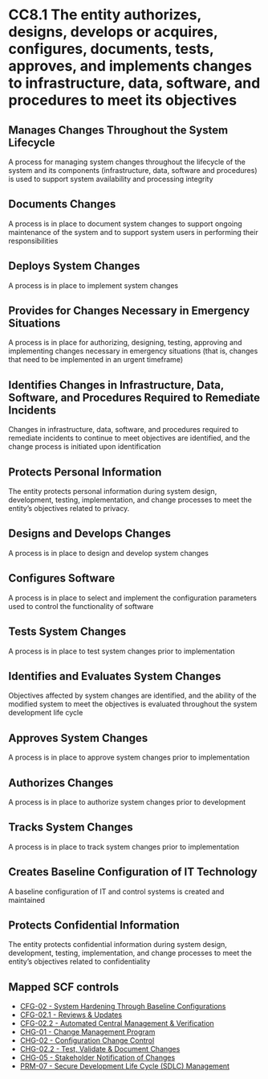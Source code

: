 # CC8.1 The entity authorizes, designs, develops or acquires, configures, documents, tests, approves, and implements changes to infrastructure, data, software, and procedures to meet its objectives
## Manages Changes Throughout the System Lifecycle
A process for managing system changes throughout the lifecycle of the system and its components (infrastructure, data, software and procedures) is used to support system availability and processing integrity
## Documents Changes
A process is in place to document system changes to support ongoing maintenance of the system and to support system users in performing their responsibilities
## Deploys System Changes
A process is in place to implement system changes
## Provides for Changes Necessary in Emergency Situations
A process is in place for authorizing, designing, testing, approving and implementing changes necessary in emergency situations (that is, changes that need to be implemented in an urgent timeframe)
## Identifies Changes in Infrastructure, Data, Software, and Procedures Required to Remediate Incidents
Changes in infrastructure, data, software, and procedures required to remediate incidents to continue to meet objectives are identified, and the change process is initiated upon identification
## Protects Personal Information
The entity protects personal information during system design, development, testing, implementation, and change processes to meet the entity’s objectives related to privacy.
## Designs and Develops Changes
A process is in place to design and develop system changes
## Configures Software
A process is in place to select and implement the configuration parameters used to control the functionality of software
## Tests System Changes
A process is in place to test system changes prior to implementation
## Identifies and Evaluates System Changes
Objectives affected by system changes are identified, and the ability of the modified system to meet the objectives is evaluated throughout the system development life cycle
## Approves System Changes
A process is in place to approve system changes prior to implementation
## Authorizes Changes
A process is in place to authorize system changes prior to development
## Tracks System Changes
A process is in place to track system changes prior to implementation
## Creates Baseline Configuration of IT Technology
A baseline configuration of IT and control systems is created and maintained
## Protects Confidential Information
The entity protects confidential information during system design, development, testing, implementation, and change processes to meet the entity’s objectives related to confidentiality
## Mapped SCF controls
- [CFG-02 - System Hardening Through Baseline Configurations](../scf/cfg-02-systemhardeningthroughbaselineconfigurations.md)
- [CFG-02.1 - Reviews & Updates](../scf/cfg-021-reviews&updates.md)
- [CFG-02.2 - Automated Central Management & Verification](../scf/cfg-022-automatedcentralmanagement&verification.md)
- [CHG-01 - Change Management Program](../scf/chg-01-changemanagementprogram.md)
- [CHG-02 - Configuration Change Control](../scf/chg-02-configurationchangecontrol.md)
- [CHG-02.2 - Test, Validate & Document Changes](../scf/chg-022-test,validate&documentchanges.md)
- [CHG-05 - Stakeholder Notification of Changes](../scf/chg-05-stakeholdernotificationofchanges.md)
- [PRM-07 - Secure Development Life Cycle (SDLC) Management](../scf/prm-07-securedevelopmentlifecycle(sdlc)management.md)